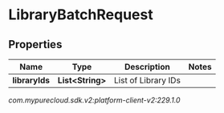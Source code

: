 # LibraryBatchRequest


## Properties

| Name | Type | Description | Notes |
| ------------ | ------------- | ------------- | ------------- |
| **libraryIds** | **List&lt;String&gt;** | List of Library IDs |  |




_com.mypurecloud.sdk.v2:platform-client-v2:229.1.0_
